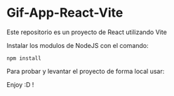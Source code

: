 # Gif-App-React-Vite

Este repositorio es un proyecto de React utilizando Vite

Instalar los modulos de NodeJS con el comando: 

```
npm install
```

Para probar y levantar el proyecto de forma local usar:

Enjoy :D ! 
